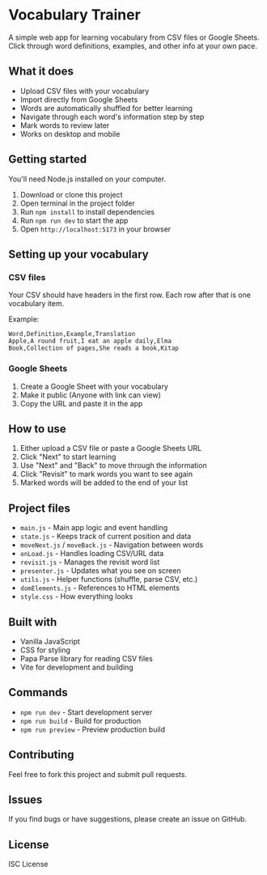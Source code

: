 # Vocabulary Trainer

A simple web app for learning vocabulary from CSV files or Google Sheets. Click through word definitions, examples, and other info at your own pace.

## What it does

- Upload CSV files with your vocabulary
- Import directly from Google Sheets
- Words are automatically shuffled for better learning
- Navigate through each word's information step by step
- Mark words to review later
- Works on desktop and mobile

## Getting started

You'll need Node.js installed on your computer.

1. Download or clone this project
2. Open terminal in the project folder
3. Run `npm install` to install dependencies
4. Run `npm run dev` to start the app
5. Open `http://localhost:5173` in your browser

## Setting up your vocabulary

### CSV files

Your CSV should have headers in the first row. Each row after that is one vocabulary item.

Example:

```csv
Word,Definition,Example,Translation
Apple,A round fruit,I eat an apple daily,Elma
Book,Collection of pages,She reads a book,Kitap
```

### Google Sheets

1. Create a Google Sheet with your vocabulary
2. Make it public (Anyone with link can view)
3. Copy the URL and paste it in the app

## How to use

1. Either upload a CSV file or paste a Google Sheets URL
2. Click "Next" to start learning
3. Use "Next" and "Back" to move through the information
4. Click "Revisit" to mark words you want to see again
5. Marked words will be added to the end of your list

## Project files

- `main.js` - Main app logic and event handling
- `state.js` - Keeps track of current position and data
- `moveNext.js` / `moveBack.js` - Navigation between words
- `onLoad.js` - Handles loading CSV/URL data
- `revisit.js` - Manages the revisit word list
- `presenter.js` - Updates what you see on screen
- `utils.js` - Helper functions (shuffle, parse CSV, etc.)
- `domElements.js` - References to HTML elements
- `style.css` - How everything looks

## Built with

- Vanilla JavaScript
- CSS for styling
- Papa Parse library for reading CSV files
- Vite for development and building

## Commands

- `npm run dev` - Start development server
- `npm run build` - Build for production
- `npm run preview` - Preview production build

## Contributing

Feel free to fork this project and submit pull requests.

## Issues

If you find bugs or have suggestions, please create an issue on GitHub.

## License

ISC License
